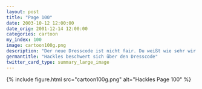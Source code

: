 ```yaml
---
layout: post
title: "Page 100"
date: 2003-10-12 12:00:00
date_orig: 2001-12-14 12:00:00
categories: cartoon
my_index: 100
image: cartoon100g.png
description: "Der neue Dresscode ist nicht fair. Du weißt wie sehr wir Geeks Krawatten hassen Von was redest du Du hast schon immer eine Krawatte getragen, jeden Tag Ich dachte das wäre eine Leine Boss Dog Hackles"
germantitle: "Hackles beschwert sich über den Dresscode"
twitter_card_type: summary_large_image
---
```


{% include figure.html src="cartoon100g.png" alt="Hackles Page 100"  %}
